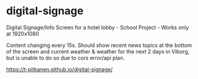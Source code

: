 # digital-signage
Digital Signage/Info Screen for a hotel lobby - School Project - Works only at 1920x1080

Content changing every 15s.
Should show recent news topics at the bottom of the screen and current weather & weather for the next 2 days in Viborg, but is unable to do so due to cors error/api plan.

https://t-pitkanen.github.io/digital-signage/
